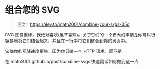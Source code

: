 # 组合您的 SVG

> 原文：<https://dev.to/math2001/combine-your-svgs-35d>

SVG 图像很棒，我绝对喜欢(谁不喜欢)。关于它们的一个伟大的事情是你可以很容易地将它们结合起来，并且在一行中将它们整合到你的网页中。

它使你的网站速度更快，因为你只做一个 HTTP 请求，而不是。

在 math2001.github.io/post/combine-svgs 快速阅读如何做到这一点